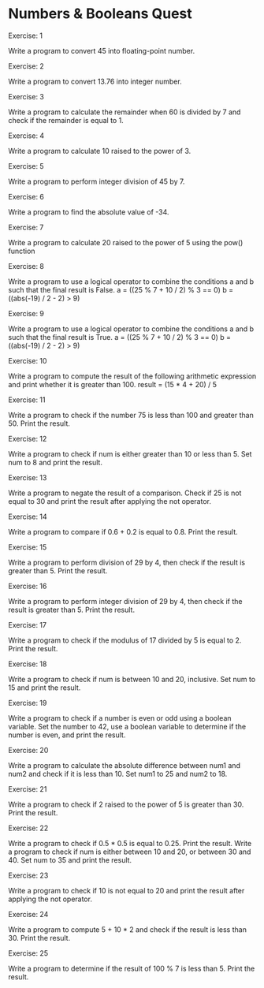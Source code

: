 # Numbers & Booleans Quest

Exercise: 1

Write a program to convert 45 into floating-point number.

Exercise: 2

Write a program to convert 13.76 into integer number.

Exercise: 3

Write a program to calculate the remainder when 60 is divided by 7 and check if the remainder is equal to 1.

Exercise: 4

Write a program to calculate 10 raised to the power of 3.

Exercise: 5

Write a program to perform integer division of 45 by 7.

Exercise: 6

Write a program to find the absolute value of -34.

Exercise: 7

Write a program to calculate 20 raised to the power of 5 using the pow() function

Exercise: 8

Write a program to use a logical operator to combine the conditions a and b such that the final result is False.
a = ((25 % 7 + 10 / 2) % 3 == 0)
b = ((abs(-19) / 2 - 2) > 9)

Exercise: 9

Write a program to use a logical operator to combine the conditions a and b such that the final result is True.
a = ((25 % 7 + 10 / 2) % 3 == 0)
b = ((abs(-19) / 2 - 2) > 9)

Exercise: 10

Write a program to compute the result of the following arithmetic expression and print whether it is greater than 100.
result = (15 * 4 + 20) / 5

Exercise: 11

Write a program to check if the number 75 is less than 100 and greater than 50. Print the result.

Exercise: 12

Write a program to check if num is either greater than 10 or less than 5. Set num to 8 and print the result.

Exercise: 13

Write a program to negate the result of a comparison. Check if 25 is not equal to 30 and print the result after applying the not operator.

Exercise: 14

Write a program to compare if 0.6 + 0.2 is equal to 0.8. Print the result.

Exercise: 15

Write a program to perform  division of 29 by 4, then check if the result is greater than 5. Print the result.

Exercise: 16

Write a program to perform integer division of 29 by 4, then check if the result is greater than 5. Print the result.

Exercise: 17

Write a program to check if the modulus of 17 divided by 5 is equal to 2. Print the result.

Exercise: 18

Write a program to check if num is between 10 and 20, inclusive. Set num to 15 and print the result.

Exercise: 19

Write a program to check if a number is even or odd using a boolean variable. Set the number to 42, use a boolean variable to determine if the number is even, and print the result.

Exercise: 20

Write a program to calculate the absolute difference between num1 and num2 and check if it is less than 10. Set num1 to 25 and num2 to 18.

Exercise: 21

Write a program to check if 2 raised to the power of 5 is greater than 30. Print the result.

Exercise: 22

Write a program to check if 0.5 * 0.5 is equal to 0.25. Print the result.
Write a program to check if num is either between 10 and 20, or between 30 and 40. Set num to 35 and print the result.

Exercise: 23

Write a program to check if 10 is not equal to 20 and print the result after applying the not operator.

Exercise: 24

Write a program to compute 5 + 10 * 2 and check if the result is less than 30. Print the result.

Exercise: 25

Write a program to determine if the result of 100 % 7 is less than 5. Print the result.

